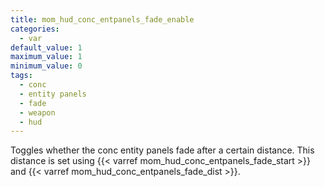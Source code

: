 ```yaml
---
title: mom_hud_conc_entpanels_fade_enable
categories:
  - var
default_value: 1
maximum_value: 1
minimum_value: 0
tags:
  - conc
  - entity panels
  - fade
  - weapon
  - hud
---
```


Toggles whether the conc entity panels fade after a certain distance. This distance is set using {{< varref mom_hud_conc_entpanels_fade_start >}} and {{< varref mom_hud_conc_entpanels_fade_dist >}}.
